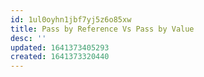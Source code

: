 ```yaml
---
id: 1ul0oyhn1jbf7yj5z6o85xw
title: Pass by Reference Vs Pass by Value
desc: ''
updated: 1641373405293
created: 1641373320440
---
```



